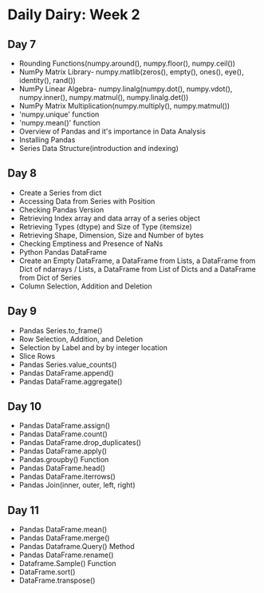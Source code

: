 # Daily Dairy: Week 2

## Day 7

- Rounding Functions(numpy.around(), numpy.floor(), numpy.ceil())
- NumPy Matrix Library- numpy.matlib(zeros(), empty(), ones(), eye(), identity(), rand())
- NumPy Linear Algebra- numpy.linalg(numpy.dot(), numpy.vdot(), numpy.inner(), numpy.matmul(), numpy.linalg.det())
- NumPy Matrix Multiplication(numpy.multiply(), numpy.matmul())
- 'numpy.unique' function
- 'numpy.mean()' function
- Overview of Pandas and it's importance in Data Analysis
- Installing Pandas
- Series Data Structure(introduction and indexing)

## Day 8

- Create a Series from dict
- Accessing Data from Series with Position
- Checking Pandas Version
- Retrieving Index array and data array of a series object
- Retrieving Types (dtype) and Size of Type (itemsize)
- Retrieving Shape, Dimension, Size and Number of bytes
- Checking Emptiness and Presence of NaNs
- Python Pandas DataFrame
- Create an Empty DataFrame, a DataFrame from Lists, a DataFrame from Dict of ndarrays / Lists, a DataFrame from List of Dicts and a DataFrame from Dict of Series
- Column Selection, Addition and Deletion


## Day 9

- Pandas Series.to_frame()
- Row Selection, Addition, and Deletion
- Selection by Label and by by integer location
- Slice Rows
- Pandas Series.value_counts()
- Pandas DataFrame.append()
- Pandas DataFrame.aggregate()

## Day 10

- Pandas DataFrame.assign()
- Pandas DataFrame.count()
- Pandas DataFrame.drop_duplicates()
- Pandas DataFrame.apply()
- Pandas.groupby() Function
- Pandas DataFrame.head()
- Pandas DataFrame.iterrows()
- Pandas Join(inner, outer, left, right)

## Day 11

- Pandas DataFrame.mean()
- Pandas DataFrame.merge()
- Pandas Dataframe.Query() Method
- Pandas DataFrame.rename()
- Dataframe.Sample() Function
- DataFrame.sort()
- DataFrame.transpose()

